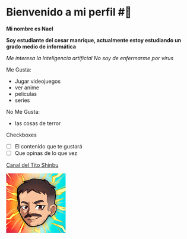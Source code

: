 # Bienvenido a mi perfil #👋
**Mi nombre es Nael**

**Soy estudiante del cesar manrique, actualmente estoy estudiando un grado medio de informática**

*Me interesa la Inteligencia artificial* 
*No soy de enfermarme por virus*

Me Gusta:
- Jugar videojuegos
- ver anime
- peliculas 
- series
  
No Me Gusta:
- las cosas de terror


Checkboxes
- [ ] El contenido que te gustará
- [ ] Que opinas de lo que vez

 [Canal del Tito Shinbu](https://www.youtube.com/@ShinbuIE)
 
![captura de pantalla](https://github.com/Naelfc/Naelfc/blob/main/channels4_profile.jpg)
